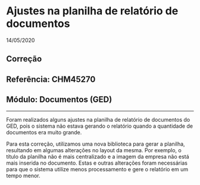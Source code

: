 # Ajustes na planilha de relatório de documentos
14/05/2020
## Correção
## Referência: CHM45270
## Módulo: Documentos (GED)
***

Foram realizados alguns ajustes na planilha de relatório de documentos do GED, pois o sistema não estava gerando o relatório quando a quantidade de documentos era muito grande.

Para esta correção, utilizamos uma nova biblioteca para gerar a planilha, resultando em algumas alterações no layout da mesma. Por exemplo, o título da planilha não é mais centralizado e a imagem da empresa não está mais inserida no documento. Estas e outras alterações foram necessárias para que o sistema utilize menos processamento e gere o relatório em um tempo menor.

